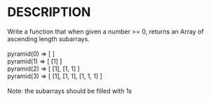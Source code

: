 # DESCRIPTION
Write a function that when given a number >= 0, returns an Array of ascending length subarrays.
<br><br>
pyramid(0) => [ ]
<br>
pyramid(1) => [ [1] ]
<br>
pyramid(2) => [ [1], [1, 1] ]
<br>
pyramid(3) => [ [1], [1, 1], [1, 1, 1] ]
<br><br>
Note: the subarrays should be filled with 1s